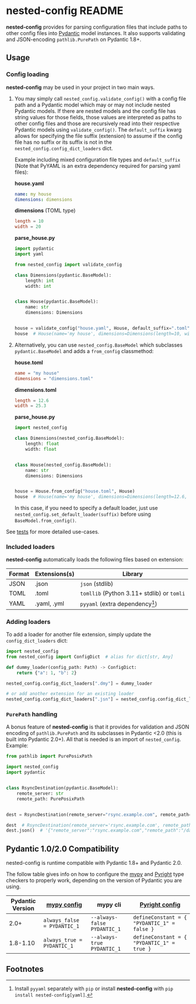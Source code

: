 # nested-config README

**nested-config** provides for parsing configuration files that include paths to other
config files into [Pydantic](https://github.com/samuelcolvin/pydantic/) model instances.
It also supports validating and JSON-encoding `pathlib.PurePath` on Pydantic 1.8+.

## Usage


### Config loading

**nested-config** may be used in your project in two main ways.

1. You may simply call `nested_config.validate_config()` with a config file path and a
   Pydantic model which may or may not include nested Pydantic models. If there are nested
   models and the config file has string values for those fields, those values are
   interpreted as paths to other config files and those are recursively read into their
   respective Pydantic models using `validate_config()`. The `default_suffix` kwarg allows
   for specifying the file suffix (extension) to assume if the config file has no suffix
   or its suffix is not in the `nested_config.config_dict_loaders` dict.

   Example including mixed configuration file types and `default_suffix` (Note that PyYAML
   is an extra dependency required for parsing yaml files):

   **house.yaml**

   ```yaml
   name: my house
   dimensions: dimensions
   ```

   **dimensions** (TOML type)

   ```toml
   length = 10
   width = 20
   ```

   **parse_house.py**

   ```python
   import pydantic
   import yaml

   from nested_config import validate_config

   class Dimensions(pydantic.BaseModel):
       length: int
       width: int


   class House(pydantic.BaseModel):
       name: str
       dimensions: Dimensions


   house = validate_config("house.yaml", House, default_suffix=".toml")
   house  # House(name='my house', dimensions=Dimensions(length=10, width=20))
   ```

2. Alternatively, you can use `nested_config.BaseModel` which subclasses
   `pydantic.BaseModel` and adds a `from_config` classmethod:

   **house.toml**

   ```toml
   name = "my house"
   dimensions = "dimensions.toml"
   ```

   **dimensions.toml**

   ```toml
   length = 12.6
   width = 25.3
   ```

   **parse_house.py**

   ```python
   import nested_config

   class Dimensions(nested_config.BaseModel):
       length: float
       width: float


   class House(nested_config.BaseModel):
       name: str
       dimensions: Dimensions


   house = House.from_config("house.toml", House)
   house  # House(name='my house', dimensions=Dimensions(length=12.6, width=25.3))
   ```

   In this case, if you need to specify a default loader, just use
   `nested_config.set_default_loader(suffix)` before using `BaseModel.from_config()`.

See [tests](tests) for more detailed use-cases.

### Included loaders

**nested-config** automatically loads the following files based on extension:

| Format | Extensions(s) | Library                                    |
| ------ | ------------- | ------------------------------------------ |
| JSON   | .json         | `json` (stdlib)                            |
| TOML   | .toml         | `tomllib` (Python 3.11+ stdlib) or `tomli` |
| YAML   | .yaml, .yml   | `pyyaml` (extra dependency[^yaml-extra])   |

### Adding loaders

To add a loader for another file extension, simply update the `config_dict_loaders` dict:

```python
import nested_config
from nested_config import ConfigDict  # alias for dict[str, Any]

def dummy_loader(config_path: Path) -> ConfigDict:
    return {"a": 1, "b": 2}

nested_config.config_dict_loaders[".dmy"] = dummy_loader

# or add another extension for an existing loader
nested_config.config_dict_loaders[".jsn"] = nested_config.config_dict_loaders[".json"]
```

### `PurePath` handling

A bonus feature of **nested-config** is that it provides for validation and JSON encoding
of `pathlib.PurePath` and its subclasses in Pydantic <2.0 (this is built into Pydantic
2.0+). All that is needed is an import of `nested_config`. Example:

```python
from pathlib import PurePosixPath

import nested_config
import pydantic


class RsyncDestination(pydantic.BaseModel):
    remote_server: str
    remote_path: PurePosixPath


dest = RsyncDestination(remote_server="rsync.example.com", remote_path="/data/incoming")

dest  # RsyncDestination(remote_server='rsync.example.com', remote_path=PurePosixPath('/data/incoming'))
dest.json()  # '{"remote_server":"rsync.example.com","remote_path":"/data/incoming"}'

```

## Pydantic 1.0/2.0 Compatibility

nested-config is runtime compatible with Pydantic 1.8+ and Pydantic 2.0.

The follow table gives info on how to configure the [mypy](https://www.mypy-lang.org/) and
[Pyright](https://microsoft.github.io/pyright) type checkers to properly work, depending
on the version of Pydantic you are using.

| Pydantic Version | [mypy config][1]            | mypy cli                    | [Pyright config][2]                         |
|------------------|-----------------------------|-----------------------------|---------------------------------------------|
| 2.0+             | `always_false = PYDANTIC_1` | `--always-false PYDANTIC_1` | `defineConstant = { "PYDANTIC_1" = false }` |
| 1.8-1.10         | `always_true = PYDANTIC_1`  | `--always-true PYDANTIC_1`  | `defineConstant = { "PYDANTIC_1" = true }`  |

## Footnotes

[^yaml-extra]: Install `pyyaml` separately with `pip` or install **nested-config** with
               `pip install nested-config[yaml]`.

[1]: https://mypy.readthedocs.io/en/latest/config_file.html
[2]: https://microsoft.github.io/pyright/#/configuration
